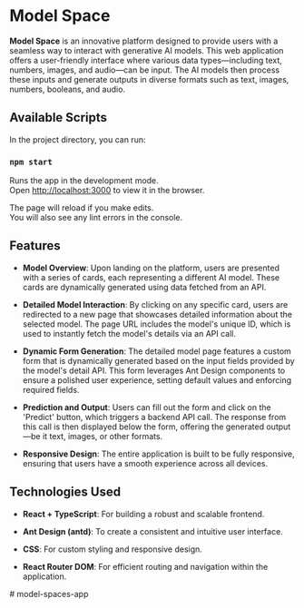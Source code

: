 # Model Space

**Model Space** is an innovative platform designed to provide users with a seamless way to interact with generative AI models. This web application offers a user-friendly interface where various data types—including text, numbers, images, and audio—can be input. The AI models then process these inputs and generate outputs in diverse formats such as text, images, numbers, booleans, and audio.

## Available Scripts

In the project directory, you can run:

### `npm start`

Runs the app in the development mode.\
Open [http://localhost:3000](http://localhost:3000) to view it in the browser.

The page will reload if you make edits.\
You will also see any lint errors in the console.

## Features

- **Model Overview**: Upon landing on the platform, users are presented with a series of cards, each representing a different AI model. These cards are dynamically generated using data fetched from an API.

- **Detailed Model Interaction**: By clicking on any specific card, users are redirected to a new page that showcases detailed information about the selected model. The page URL includes the model's unique ID, which is used to instantly fetch the model's details via an API call.


- **Dynamic Form Generation**: The detailed model page features a custom form that is dynamically generated based on the input fields provided by the model's detail API. This form leverages Ant Design components to ensure a polished user experience, setting default values and enforcing required fields.

- **Prediction and Output**: Users can fill out the form and click on the 'Predict' button, which triggers a backend API call. The response from this call is then displayed below the form, offering the generated output—be it text, images, or other formats.

- **Responsive Design**: The entire application is built to be fully responsive, ensuring that users have a smooth experience across all devices.

## Technologies Used

- **React + TypeScript**: For building a robust and scalable frontend.

- **Ant Design (antd)**: To create a consistent and intuitive user interface.

- **CSS**: For custom styling and responsive design.

- **React Router DOM**: For efficient routing and navigation within the application.


#   m o d e l - s p a c e s - a p p  
 